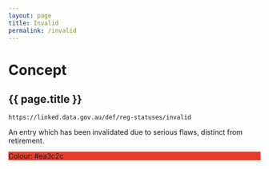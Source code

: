 ```yaml
---
layout: page
title: Invalid
permalink: /invalid
---
```

# Concept

## {{ page.title }}

`https://linked.data.gov.au/def/reg-statuses/invalid`

An entry which has been invalidated due to serious flaws, distinct from retirement.

<div style="background-color: #ea3c2c; display: block;">Colour: #ea3c2c</div>